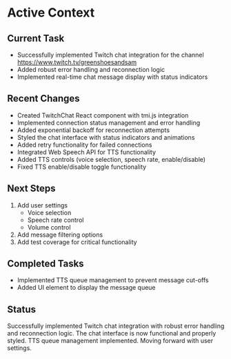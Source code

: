 # Active Context

## Current Task
- Successfully implemented Twitch chat integration for the channel https://www.twitch.tv/greenshoesandsam
- Added robust error handling and reconnection logic
- Implemented real-time chat message display with status indicators

## Recent Changes
- Created TwitchChat React component with tmi.js integration
- Implemented connection status management and error handling
- Added exponential backoff for reconnection attempts
- Styled the chat interface with status indicators and animations
- Added retry functionality for failed connections
- Integrated Web Speech API for TTS functionality
- Added TTS controls (voice selection, speech rate, enable/disable)
- Fixed TTS enable/disable toggle functionality

## Next Steps
1. Add user settings
   - Voice selection
   - Speech rate control
   - Volume control
2. Add message filtering options
3. Add test coverage for critical functionality

## Completed Tasks
- Implemented TTS queue management to prevent message cut-offs
- Added UI element to display the message queue

## Status
Successfully implemented Twitch chat integration with robust error handling and reconnection logic. The chat interface is now functional and properly styled. TTS queue management implemented. Moving forward with user settings.